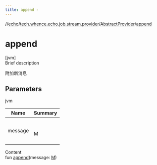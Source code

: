 ```yaml
---
title: append -
---
```

//[echo](../../index.md)/[tech.whence.echo.job.stream.provider](../index.md)/[AbstractProvider](index.md)/[append](append.md)



# append  
[jvm]  
Brief description  


附加新消息



## Parameters  
  
jvm  
  
|  Name|  Summary| 
|---|---|
| message| <br><br>M<br><br>
  
  
Content  
fun [append](append.md)(message: [M](index.md))  



